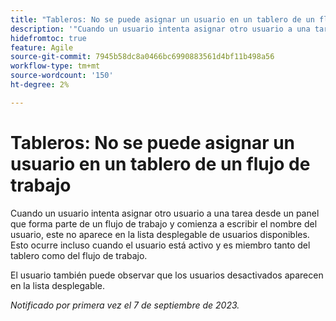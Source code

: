 ```yaml
---
title: "Tableros: No se puede asignar un usuario en un tablero de un flujo de trabajo"
description: '"Cuando un usuario intenta asignar otro usuario a una tarea desde un panel que forma parte de un flujo de trabajo y comienza a escribir el nombre del usuario, este no aparece en la lista desplegable de usuarios disponibles. Esto ocurre incluso cuando el usuario está activo y es miembro tanto del tablero como del flujo de trabajo".'
hidefromtoc: true
feature: Agile
source-git-commit: 7945b58dc8a0466bc6990883561d4bf11b498a56
workflow-type: tm+mt
source-wordcount: '150'
ht-degree: 2%

---
```



# Tableros: No se puede asignar un usuario en un tablero de un flujo de trabajo

Cuando un usuario intenta asignar otro usuario a una tarea desde un panel que forma parte de un flujo de trabajo y comienza a escribir el nombre del usuario, este no aparece en la lista desplegable de usuarios disponibles. Esto ocurre incluso cuando el usuario está activo y es miembro tanto del tablero como del flujo de trabajo.

El usuario también puede observar que los usuarios desactivados aparecen en la lista desplegable.

_Notificado por primera vez el 7 de septiembre de 2023._

